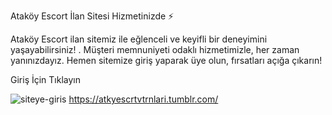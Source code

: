 
Ataköy Escort İlan Sitesi Hizmetinizde ⚡

Ataköy Escort ilan sitemiz ile eğlenceli ve keyifli bir deneyimini yaşayabilirsiniz! . Müşteri memnuniyeti odaklı hizmetimizle, her zaman yanınızdayız. Hemen sitemize giriş yaparak üye olun, fırsatları açığa çıkarın!

Giriş İçin Tıklayın

![siteye-giris](https://github.com/user-attachments/assets/1a2437a8-c479-4919-8e9c-aefc0f3371c0)
https://atkyescrtvtrnlari.tumblr.com/
